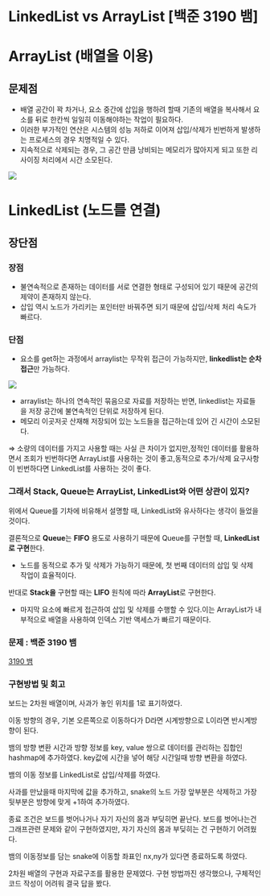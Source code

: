 # LinkedList vs ArrayList [백준 3190 뱀]
# ArrayList (배열을 이용)

## 문제점

- 배열 공간이 꽉 차거나, 요소 중간에 삽입을 행하려 할때 기존의 배열을 복사해서 요소를 뒤로 한칸씩 일일히 이동해야하는 작업이 필요하다.
- 이러한 부가적인 연산은 시스템의 성능 저하로 이어져 삽입/삭제가 빈번하게 발생하는 프로세스의 경우 치명적일 수 있다.
- 지속적으로 삭제되는 경우, 그 공간 만큼 낭비되는 메모리가 많아지게 되고 또한 리사이징 처리에서 시간 소모된다.

![](https://velog.velcdn.com/images/hyobin0726/post/928b7829-fafb-4cb8-aea3-344e580d6f97/image.png)

# LinkedList (노드를 연결)

## 장단점

### 장점

- 불연속적으로 존재하는 데이터를 서로 연결한 형태로 구성되어 있기 때문에 공간의 제약이 존재하지 않는다.
- 삽입 역시 노드가 가리키는 포인터만 바꿔주면 되기 때문에 삽입/삭제 처리 속도가 빠르다.

### 단점

- 요소를 get하는 과정에서 arraylist는 무작위 접근이 가능하지만, **linkedlist는 순차접근**만 가능하다.

![](https://velog.velcdn.com/images/hyobin0726/post/1a0cce75-5c82-426a-82bd-190c092cc38a/image.png)

- arraylist는 하나의 연속적인 묶음으로 자료를 저장하는 반면, linkedlist는 자료들을 저장 공간에 불연속적인 단위로 저장하게 된다.
- 메모리 이곳저곳 산재해 저장되어 있는 노드들을 접근하는데 있어 긴 시간이 소모된다.

⇒ 소량의 데이터를 가지고 사용할 때는 사실 큰 차이가 없지만,정적인 데이터를 활용하면서 조회가 빈번하다면 ArrayList를 사용하는 것이 좋고,동적으로 추가/삭제 요구사항이 빈번하다면 LinkedList를 사용하는 것이 좋다.

### 그래서 Stack, Queue는 ArrayList, LinkedList와 어떤 상관이 있지?

위에서 Queue를 기차에 비유해서 설명할 때, LinkedList와 유사하다는 생각이 들었을 것이다.

결론적으로 **Queue**는 **FIFO** 용도로 사용하기 때문에 Queue를 구현할 때, **LinkedList로 구현**한다.

- 노드를 동적으로 추가 및 삭제가 가능하기 때문에, 첫 번째 데이터의 삽입 및 삭제 작업이 효율적이다.

반대로 **Stack을** 구현할 때는 **LIFO** 원칙에 따라 **ArrayList**로 구현한다.

- 마지막 요소에 빠르게 접근하여 삽입 및 삭제를 수행할 수 있다.이는 ArrayList가 내부적으로 배열을 사용하여 인덱스 기반 액세스가 빠르기 때문이다.

### 문제 : 백준 3190 뱀
[3190 뱀](https://www.acmicpc.net/problem/3190)
### 구현방법 및 회고

보드는 2차원 배열이며, 사과가 놓인 위치를 1로 표기하였다.

이동 방향의 경우, 기본 오른쪽으로 이동하다가 D라면 시계방향으로 L이라면 반시계방향이 된다. 

뱀의 방향 변환 시간과 방향 정보를 key, value 쌍으로 데이터를 관리하는 집합인 hashmap에 추가하였다. key값에 시간을 넣어 해당 시간일때 방향 변환을 하였다.

뱀의 이동 정보를 LinkedList로 삽입/삭제를 하였다.

사과를 만났을때 마지막에 값을 추가하고, snake의 노드 가장 앞부분은 삭제하고 가장 뒷부분은 방향에 맞게 +1하여 추가하였다. 

종료 조건은 보드를 벗어나거나 자기 자신의 몸과 부딪히면 끝난다. 보드를 벗어나는건 그래프관련 문제와 같이 구현하였지만, 자기 자신의 몸과 부딪히는 건 구현하기 어려웠다.

뱀의 이동정보를 담는 snake에 이동할 좌표인 nx,ny가 있다면 종료하도록 하였다.

2차원 배열의 구현과 자료구조를 활용한 문제였다. 구현 방법까진 생각했으나, 구체적인 코드 작성이 어려워 결국 답을 봤다.


